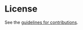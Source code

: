 # License

See the
[guidelines for contributions](https://github.com/boucadair/draft-ietf-opsawg-discardmodel/blob/main/CONTRIBUTING.md).
